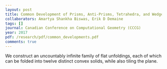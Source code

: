 ```yaml
---
layout: post
title: Common Development of Prisms, Anti-Prisms, Tetrahedra, and Wedges
collaborators: Amartya Shankha Biswas, Erik D Demaine
tags: []
journal: Canadian Conference on Computational Geometry (CCCG)
year: 2017
pdf: /research/pdf/common_developments.pdf
comments: true
---
```

We construct an uncountably infinite family of flat unfoldings, each of which can be folded into twelve distinct convex solids, while also tiling the plane.
